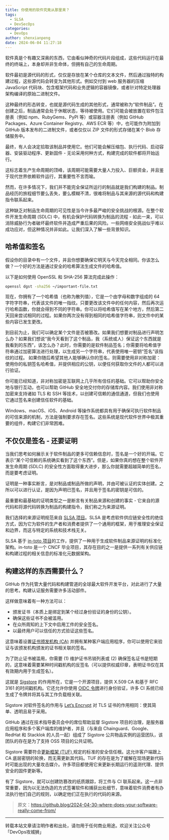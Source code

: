 ```yaml
---
title: 你使用的软件究竟从那里来？
tags:
  - SLSA
  - DevSecOps
categories:
  - DevOps
author: shenxianpeng
date: 2024-06-04 11:27:18
---
```


软件真是个有趣又深奥的东西，它由看似神奇的代码片段组成，这些代码运行在最终的终端上，本身却并非生命体，但拥有自己的生命周期。

软件最初是源代码的形式，仅仅是存放在某个仓库的文本文件，然后通过独特的构建过程，这些源代码会转变为其他形式。例如交付到 web 服务器的压缩 JavaScript 代码块、包含框架代码和业务逻辑的容器镜像，或者针对特定处理器架构编译的原始二进制文件。

这种最终的形态转变，也就是源代码生成的其他形式，通常被称为“软件制品”。在创建之后，制品通常会处于休眠状态，等待被使用。它们可能会被放置在软件包注册表（例如 npm、RubyGems、PyPI 等）或容器注册表（例如 GitHub Packages、Azure Container Registry、AWS ECR 等）中，也可能作为附加到 GitHub 版本发布的二进制文件，或者仅仅以 ZIP 文件的形式存储在某个 Blob 存储服务中。

最终，有人会决定拾取该制品并使用它。他们可能会解压缩包、执行代码、启动容器、安装驱动程序、更新固件 - 无论采用何种方式，构建完成的软件都将开始运行。

这标志着生产生命周期的顶峰，该周期可能需要大量人力投入、巨额资金，并且鉴于现代世界依赖软件运行，其重要性不言而喻。

然而，在许多情况下，我们并不能完全保证所运行的制品就是我们构建的制品。制品经历的旅程细节要么丢失，要么模糊不清，很难将制品与其来源的源代码和构建指令联系起来。

这种缺乏对制品生命周期的可见性是当今许多最严峻的安全挑战的根源。在整个软件开发生命周期 (SDLC) 中，有机会保护代码转换为制品的流程 - 如此一来，可以消除威胁行为者破坏最终软件并造成严重后果的风险。一些网络安全挑战似乎难以成功应对，但这种情况并非如此。让我们深入了解一些背景知识。

## 哈希值和签名

假设你的目录中有一个文件，并且你想要确保它明天与今天完全相同。你该怎么做？一个好的方法是通过安全的哈希算法生成文件的哈希值。

以下是如何使用 OpenSSL 和 SHA-256 算法完成此操作：

```bash
openssl dgst -sha256 ~/important-file.txt
```

现在，你拥有了一个哈希值（也称为散列值），它是一个由字母和数字组成的 64 字符字符串，代表该文件的唯一指纹。只要更改该文件中的任何内容，然后再次运行哈希函数，你就会得到不同的字符串。你可以将哈希值写在某个地方，然后第二天回来尝试相同的过程。如果你两次没有得到相同的哈希值字符串，则文件中的某些内容已发生更改。

到目前为止，我们可以确定某个文件是否被篡改。如果我们想要对制品进行声明怎么办？如果我们想说“我今天看到了这个制品，我（系统或人）保证这个东西就是我看到的东西”，该怎么办？此时，你需要的是软件制品签名；你需要将哈希值字符串通过加密算法进行处理，以生成另一个字符串，代表使用唯一密钥“签名”该指纹的过程。
如果你随后希望其他人能够确认你的签名，则需要使用非对称加密：使用你的私钥签名哈希值，并提供相应的公钥，以便任何获取你文件的人都可以进行验证。

你可能已经知道，非对称加密是互联网上几乎所有信任的基础。它可以帮助你安全地与银行互动，也可以帮助 GitHub 安全地交付你的存储库内容。我们使用非对称加密来支持诸如 TLS 和 SSH 等技术，以创建可信赖的通信通道，但我们也使用它通过签名来创建信任软件的基础。

Windows、macOS、iOS、Android 等操作系统都具有用于确保可执行软件制品的可信来源的机制，方法是强制要求存在签名。这些系统是现代软件世界中极其重要的组件，构建它们非常困难。

## 不仅仅是签名 - 还要证明

当我们思考如何展示关于软件制品的更多可信赖信息时，签名是一个好的开端。它表示“某个可信赖的系统确实看到了这个东西”。但是，如果你真的想在整个软件开发生命周期 (SDLC) 的安全性方面取得重大进步，那么你就需要超越简单的签名，而是要考虑证明。

证明是一种事实断言，是对制品或制品所做的声明，并由可被认证的实体创建。之所以可以进行认证，是因为声明已签名，并且用于签名的密钥是可信的。

最重要和最基础的证明类型之一是断言有关制品来源和创建的事实 - 它来自的源代码和将源代码转换为制品的构建指令，我们称之为来源证明。

我们选择的来源证明规范来自 [SLSA 项目](https://slsa.dev/)。SLSA 是考虑软件供应链安全性的绝佳方式，因为它为软件的生产者和消费者提供了一个通用的框架，用于推理安全保证和边界，而这与特定的系统和技术栈无关。

SLSA 基于 [in-toto 项目](https://in-toto.io/)的工作，提供了一种用于生成软件制品来源证明的标准化架构。in-toto 是一个 CNCF 毕业项目，其存在目的之一是提供一系列有关供应链和构建过程的相关信息的标准化元数据架构。

## 构建这样的东西需要什么？

GitHub 作为托管大量代码和构建管道的全球最大软件开发平台，对此进行了大量的思考。构建认证服务需要许多活动部件。

这样做意味着有一种方法可以：

* 颁发证书（本质上是绑定到某个经过身份验证的身份的公钥）。
* 确保这些证书不会被滥用。
* 在众所周知的上下文中启用工件的安全签名。
* 以最终用户可以信任的方式验证这些签名。

这意味着设置[证书颁发机构 (CA)](https://en.wikipedia.org/wiki/Certificate_authority) 并拥有某种客户端应用程序，你可以使用它来验证与该颁发机构颁发的证书相关联的签名。

为了防止证书被滥用，你需要 (1) 维护证书吊销列表或 (2) 确保签名证书是短期的，这意味着需要某种时间戳机构的反签名（可以提供权威印章，表明证书仅在其有效期内用于生成签名）。

这就是 [Sigstore](https://www.sigstore.dev/) 的作用所在，它是一个开源项目，提供 X.509 CA 和基于 RFC 3161 的时间戳机构。它还允许你使用 [OIDC 令牌](https://www.microsoft.com/en-us/security/business/security-101/what-is-openid-connect-oidc)进行身份验证，许多 CI 系统已经生成了令牌并将其与其工作负载相关联。

Sigstore 对软件签名的作用与 [Let’s Encrypt](https://letsencrypt.org/) 对 TLS 证书的作用相同：使其简单、透明且易于采用。

GitHub 通过在技术指导委员会中的席位帮助监督 Sigstore 项目的治理，是服务器应用程序和多个客户端库的维护者，并且（与来自 Chainguard、Google、RedHat 和 Stacklok 的人员一起）组成了 Sigstore 公共物品实例的运营团队，该团队的存在是为了支持 OSS 项目的公共证明。

Sigstore 需要符合[更新框架 (TUF) ](https://theupdateframework.org/)规定的标准的安全信任根。这允许客户端跟上 CA 底层密钥的轮换，而无需更新其代码。TUF 的存在是为了缓解在现场更新代码时可能出现的大量攻击媒介。许多项目都使用它来更新长期运行的遥测代理、提供安全的固件更新等。

有了 Sigstore，就可以创建防篡改的纸质跟踪，将工件与 CI 联系起来。这一点非常重要，因为以无法伪造的方式签署软件和捕获出处细节，意味着软件消费者有办法执行他们自己的规则，以确定他们正在执行的代码的来源。

> 原文：https://github.blog/2024-04-30-where-does-your-software-really-come-from/

---

转载本站文章请注明作者和出处，请勿用于任何商业用途。欢迎关注公众号「DevOps攻城狮」
